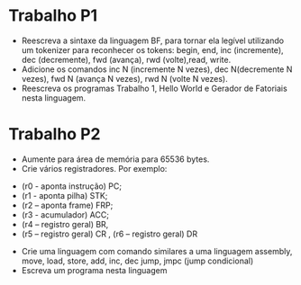 # Trabalho P1
- Reescreva a sintaxe da linguagem BF, para tornar ela legível utilizando um tokenizer para reconhecer os tokens: begin, end, inc (incremente), dec (decremente), fwd (avança), rwd (volte),read, write.
- Adicione os comandos inc N (incremente N vezes), dec N(decremente N vezes), fwd N (avança N vezes), rwd N (volte N vezes).
- Reescreva os programas Trabalho 1, Hello World e Gerador de Fatoriais nesta linguagem.

# Trabalho P2
- Aumente para área de memória para 65536 bytes.
- Crie vários registradores. Por exemplo:
 * (r0 - aponta instrução) PC;
 * (r1 - aponta pilha) STK;
 * (r2 – aponta frame) FRP;
 * (r3 - acumulador) ACC;
 * (r4 – registro geral) BR, 
 * (r5 – registro geral) CR , (r6 – registro geral) DR
- Crie uma linguagem com comando similares a uma linguagem assembly, move, load, store, add, inc, dec jump, jmpc (jump condicional)
- Escreva um programa nesta linguagem
